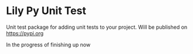 # Lily Py Unit Test

Unit test package for adding unit tests to your project.
Will be published on https://pypi.org

In the progress of finishing up now
